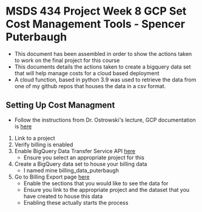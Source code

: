 
# MSDS 434 Project Week 8 GCP Set Cost Management Tools - Spencer Puterbaugh

- This document has been assembled in order to show the actions taken to work on the final project for this course
- This documents details the actions taken to create a bigquery data set that will help manage costs for a cloud based deployment
- A cloud function, based in python 3.9 was used to retrieve the data from one of my github repos that houses the data in a csv format.




## Setting Up Cost Managment

- Follow the instructions from Dr. Ostrowski's lecture, GCP documentation is [here](https://cloud.google.com/billing/docs/how-to/export-data-bigquery-setup)

1. Link to a project
2. Verify billing is enabled
3. Enable BigQuery Data Transfer Service API [here](https://console.cloud.google.com/apis/api/bigquerydatatransfer.googleapis.com/metrics?_ga=2.64646447.1629872624.1668257441-1316210069.1656539093&project=msds434-puterbaugh)
    - Ensure you select an appropriate project for this
4. Create a BigQuery data set to house your billing data
    - I named mine billing_data_puterbaugh
5. Go to Billing Export page [here](https://console.cloud.google.com/billing/018AD1-904D4F-E20028/export/bigquery?organizationId=0)
    - Enable the sections that you would like to see the data for
    - Ensure you link to the appropriate project and the dataset that you have created to house this data
    - Enabling these actually starts the process